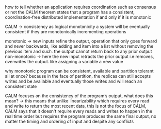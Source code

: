 how to tell whether an application requires coordination such as consensus or not 
the CALM theorem states that a program has a consistent, coordination-free distributed implementation if and only if it is monotonic

CALM -> consistency as logical monotonicity
a system will be eventually consistent if they are monotonically incrementing operations

monotonic -> new inputs refine the output, operation that only goes forward and never backwards, like adding and item into a list without removing the previous item and such. the output cannot return back to any prior output
non-monotonic -> here the new input retracts the prior output i.e removes, overwrites the output. like assigning a variable a new value

why monotonic program can be consistent, available and partition tolerant all at once?
because in the face of partition, the replicas can still accepts writes and be available and eventually those writes and will reach an consistent state

CALM focuses on the consistency of the program’s output, what does this mean?
-> this means that unlike linearizability which requires every read and write to return the most recent data, this is not the focus of CALM, CALM says that it doesn't require every reads and writes to happen in the real time order but requires the program produces the same final output, no matter the timing and ordering of input and despite any conflicts 


